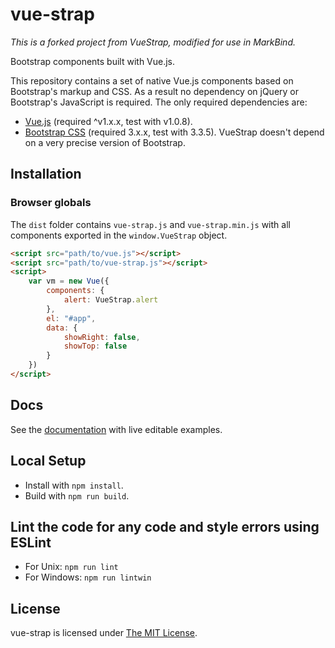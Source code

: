 # vue-strap
*This is a forked project from VueStrap, modified for use in MarkBind.*

Bootstrap components built with Vue.js.

This repository contains a set of native Vue.js components based on Bootstrap's markup and CSS. As a result no dependency on jQuery or Bootstrap's JavaScript is required. The only required dependencies are:

* [Vue.js](http://vuejs.org/) (required ^v1.x.x, test with v1.0.8).
* [Bootstrap CSS](http://getbootstrap.com/) (required 3.x.x, test with 3.3.5). VueStrap doesn't depend on a very precise version of Bootstrap.

## Installation

### Browser globals
The `dist` folder contains `vue-strap.js` and `vue-strap.min.js` with all components exported in the <code>window.VueStrap</code> object.

```html
<script src="path/to/vue.js"></script>
<script src="path/to/vue-strap.js"></script>
<script>
    var vm = new Vue({
        components: {
            alert: VueStrap.alert
        },
        el: "#app",
        data: {
            showRight: false,
            showTop: false
        }
    })
</script>
```

## Docs
See the [documentation](https://markbind.github.io/vue-strap/) with live editable examples.

## Local Setup
* Install with `npm install`.
* Build with `npm run build`.

## Lint the code for any code and style errors using ESLint
* For Unix: `npm run lint`
* For Windows: `npm run lintwin`

## License
vue-strap is licensed under [The MIT License](LICENSE).
